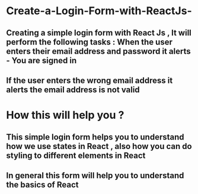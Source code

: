 # Create-a-Login-Form-with-ReactJs-

## Creating a simple login form with React Js , It will perform the following tasks : When the user enters their email address and password it alerts - You are signed in 
## If the user enters the wrong email address it alerts the email address is not valid 

# How this will help you ?

## This simple login form helps you to understand how we use states in React , also how you can do styling to different elements in React 
## In general this form will help you to understand the basics of React
